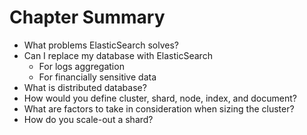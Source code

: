 # Chapter Summary #

* What problems ElasticSearch solves?
* Can I replace my database with ElasticSearch
  * For logs aggregation
  * For financially sensitive data
* What is distributed database?
* How would you define cluster, shard, node, index, and document?
* What are factors to take in consideration when sizing the cluster?
* How do you scale-out a shard?